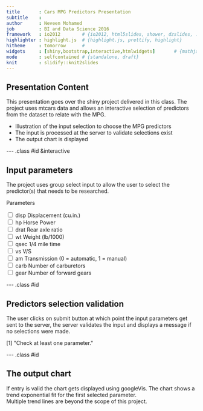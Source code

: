 ```yaml
---
title       : Cars MPG Predictors Presentation
subtitle    : 
author      : Neveen Mohamed
job         : BI and Data Science 2016
framework   : io2012        # {io2012, html5slides, shower, dzslides, ...}
highlighter : highlight.js  # {highlight.js, prettify, highlight}
hitheme     : tomorrow      # 
widgets     : [shiny,bootstrap,interactive,htmlwidgets]       # {mathjax, quiz, bootstrap}
mode        : selfcontained # {standalone, draft}
knit        : slidify::knit2slides
--- 
```


## Presentation Content

This presentation goes over the shiny project delivered in this class. The project uses 
mtcars data and allows an interactive selection of predictors from the dataset to relate with the MPG.


*  Illustration of the input selection to choose the MPG predictors
*  The input is processed at the server to validate selections exist
*  The output chart is displayed

--- .class #id &interactive

## Input parameters
The project uses group select input to allow the user to select the predictor(s) that needs to be researched. 

<!--html_preserve--><div id="params" class="form-group shiny-input-checkboxgroup shiny-input-container">
<label class="control-label" for="params">Parameters</label>
<div class="shiny-options-group">
<div class="checkbox">
<label>
<input type="checkbox" name="params" value="disp"/>
<span>disp Displacement (cu.in.)</span>
</label>
</div>
<div class="checkbox">
<label>
<input type="checkbox" name="params" value="hp"/>
<span>hp   Horse Power</span>
</label>
</div>
<div class="checkbox">
<label>
<input type="checkbox" name="params" value="drat"/>
<span>drat Rear axle ratio</span>
</label>
</div>
<div class="checkbox">
<label>
<input type="checkbox" name="params" value="wt"/>
<span>wt   Weight (lb/1000)</span>
</label>
</div>
<div class="checkbox">
<label>
<input type="checkbox" name="params" value="qsec"/>
<span>qsec 1/4 mile time</span>
</label>
</div>
<div class="checkbox">
<label>
<input type="checkbox" name="params" value="vs"/>
<span>vs   V/S</span>
</label>
</div>
<div class="checkbox">
<label>
<input type="checkbox" name="params" value="am"/>
<span>am   Transmission (0 = automatic, 1 = manual)</span>
</label>
</div>
<div class="checkbox">
<label>
<input type="checkbox" name="params" value="carb"/>
<span>carb Number of carburetors</span>
</label>
</div>
<div class="checkbox">
<label>
<input type="checkbox" name="params" value="gear"/>
<span>gear Number of forward gears</span>
</label>
</div>
</div>
</div><!--/html_preserve-->

--- .class #id 
## Predictors selection validation

The user clicks on submit button at which point the input parameters get sent to the server,
the server validates the input and displays a message if no selections were made. 


[1] "Check at least one parameter."

--- .class #id 

## The output chart

If entry is valid the chart gets displayed using googleVis. The chart shows a trend 
exponential fit for the first selected parameter.   
Multiple trend lines are beyond the scope of this project.

<!-- ScatterChart generated in R 3.1.2 by googleVis 0.5.10 package -->
<!-- Sat Mar 19 00:46:35 2016 -->


<!-- jsHeader -->
<script type="text/javascript">
 
// jsData 
function gvisDataScatterChartID240c3ff765ca () {
var data = new google.visualization.DataTable();
var datajson =
[
 [
 21,
160,
110,
3.9,
2.62,
16.46,
0,
1,
4,
4 
],
[
 21,
160,
110,
3.9,
2.875,
17.02,
0,
1,
4,
4 
],
[
 22.8,
108,
93,
3.85,
2.32,
18.61,
1,
1,
1,
4 
],
[
 21.4,
258,
110,
3.08,
3.215,
19.44,
1,
0,
1,
3 
],
[
 18.7,
360,
175,
3.15,
3.44,
17.02,
0,
0,
2,
3 
],
[
 18.1,
225,
105,
2.76,
3.46,
20.22,
1,
0,
1,
3 
],
[
 14.3,
360,
245,
3.21,
3.57,
15.84,
0,
0,
4,
3 
],
[
 24.4,
146.7,
62,
3.69,
3.19,
20,
1,
0,
2,
4 
],
[
 22.8,
140.8,
95,
3.92,
3.15,
22.9,
1,
0,
2,
4 
],
[
 19.2,
167.6,
123,
3.92,
3.44,
18.3,
1,
0,
4,
4 
],
[
 17.8,
167.6,
123,
3.92,
3.44,
18.9,
1,
0,
4,
4 
],
[
 16.4,
275.8,
180,
3.07,
4.07,
17.4,
0,
0,
3,
3 
],
[
 17.3,
275.8,
180,
3.07,
3.73,
17.6,
0,
0,
3,
3 
],
[
 15.2,
275.8,
180,
3.07,
3.78,
18,
0,
0,
3,
3 
],
[
 10.4,
472,
205,
2.93,
5.25,
17.98,
0,
0,
4,
3 
],
[
 10.4,
460,
215,
3,
5.424,
17.82,
0,
0,
4,
3 
],
[
 14.7,
440,
230,
3.23,
5.345,
17.42,
0,
0,
4,
3 
],
[
 32.4,
78.7,
66,
4.08,
2.2,
19.47,
1,
1,
1,
4 
],
[
 30.4,
75.7,
52,
4.93,
1.615,
18.52,
1,
1,
2,
4 
],
[
 33.9,
71.1,
65,
4.22,
1.835,
19.9,
1,
1,
1,
4 
],
[
 21.5,
120.1,
97,
3.7,
2.465,
20.01,
1,
0,
1,
3 
],
[
 15.5,
318,
150,
2.76,
3.52,
16.87,
0,
0,
2,
3 
],
[
 15.2,
304,
150,
3.15,
3.435,
17.3,
0,
0,
2,
3 
],
[
 13.3,
350,
245,
3.73,
3.84,
15.41,
0,
0,
4,
3 
],
[
 19.2,
400,
175,
3.08,
3.845,
17.05,
0,
0,
2,
3 
],
[
 27.3,
79,
66,
4.08,
1.935,
18.9,
1,
1,
1,
4 
],
[
 26,
120.3,
91,
4.43,
2.14,
16.7,
0,
1,
2,
5 
],
[
 30.4,
95.1,
113,
3.77,
1.513,
16.9,
1,
1,
2,
5 
],
[
 15.8,
351,
264,
4.22,
3.17,
14.5,
0,
1,
4,
5 
],
[
 19.7,
145,
175,
3.62,
2.77,
15.5,
0,
1,
6,
5 
],
[
 15,
301,
335,
3.54,
3.57,
14.6,
0,
1,
8,
5 
],
[
 21.4,
121,
109,
4.11,
2.78,
18.6,
1,
1,
2,
4 
] 
];
data.addColumn('number','mpg');
data.addColumn('number','disp');
data.addColumn('number','hp');
data.addColumn('number','drat');
data.addColumn('number','wt');
data.addColumn('number','qsec');
data.addColumn('number','vs');
data.addColumn('number','am');
data.addColumn('number','carb');
data.addColumn('number','gear');
data.addRows(datajson);
return(data);
}
 
// jsDrawChart
function drawChartScatterChartID240c3ff765ca() {
var data = gvisDataScatterChartID240c3ff765ca();
var options = {};
options["allowHtml"] = true;
options["width"] =    600;
options["height"] =    400;
options["trendlines"] = {0: { type: 'exponential'}};

    var chart = new google.visualization.ScatterChart(
    document.getElementById('ScatterChartID240c3ff765ca')
    );
    chart.draw(data,options);
    

}
  
 
// jsDisplayChart
(function() {
var pkgs = window.__gvisPackages = window.__gvisPackages || [];
var callbacks = window.__gvisCallbacks = window.__gvisCallbacks || [];
var chartid = "corechart";
  
// Manually see if chartid is in pkgs (not all browsers support Array.indexOf)
var i, newPackage = true;
for (i = 0; newPackage && i < pkgs.length; i++) {
if (pkgs[i] === chartid)
newPackage = false;
}
if (newPackage)
  pkgs.push(chartid);
  
// Add the drawChart function to the global list of callbacks
callbacks.push(drawChartScatterChartID240c3ff765ca);
})();
function displayChartScatterChartID240c3ff765ca() {
  var pkgs = window.__gvisPackages = window.__gvisPackages || [];
  var callbacks = window.__gvisCallbacks = window.__gvisCallbacks || [];
  window.clearTimeout(window.__gvisLoad);
  // The timeout is set to 100 because otherwise the container div we are
  // targeting might not be part of the document yet
  window.__gvisLoad = setTimeout(function() {
  var pkgCount = pkgs.length;
  google.load("visualization", "1", { packages:pkgs, callback: function() {
  if (pkgCount != pkgs.length) {
  // Race condition where another setTimeout call snuck in after us; if
  // that call added a package, we must not shift its callback
  return;
}
while (callbacks.length > 0)
callbacks.shift()();
} });
}, 100);
}
 
// jsFooter
</script>
 
<!-- jsChart -->  
<script type="text/javascript" src="https://www.google.com/jsapi?callback=displayChartScatterChartID240c3ff765ca"></script>
 
<!-- divChart -->
  
<div id="ScatterChartID240c3ff765ca" 
  style="width: 600; height: 400;">
</div>




